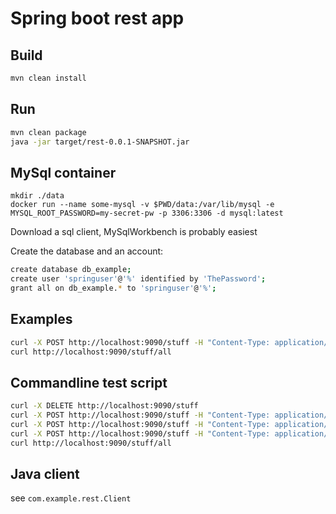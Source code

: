 # Spring boot rest app

## Build

```bash
mvn clean install
```

## Run

```bash
mvn clean package
java -jar target/rest-0.0.1-SNAPSHOT.jar
```

## MySql container

    mkdir ./data
    docker run --name some-mysql -v $PWD/data:/var/lib/mysql -e MYSQL_ROOT_PASSWORD=my-secret-pw -p 3306:3306 -d mysql:latest
    
Download a sql client, MySqlWorkbench is probably easiest

Create the database and an account:

```bash
create database db_example;
create user 'springuser'@'%' identified by 'ThePassword';
grant all on db_example.* to 'springuser'@'%'; 
```    

## Examples
```bash
curl -X POST http://localhost:9090/stuff -H "Content-Type: application/json" --data '{"id":3,"description":"id3desc"}' 
curl http://localhost:9090/stuff/all
```
    
## Commandline test script
```bash
curl -X DELETE http://localhost:9090/stuff
curl -X POST http://localhost:9090/stuff -H "Content-Type: application/json" --data '{"id":1,"description":"id1desc"}' 
curl -X POST http://localhost:9090/stuff -H "Content-Type: application/json" --data '{"id":2,"description":"id2desc"}' 
curl -X POST http://localhost:9090/stuff -H "Content-Type: application/json" --data '{"id":3,"description":"id3desc"}' 
curl http://localhost:9090/stuff/all
```

## Java client
     
see `com.example.rest.Client`